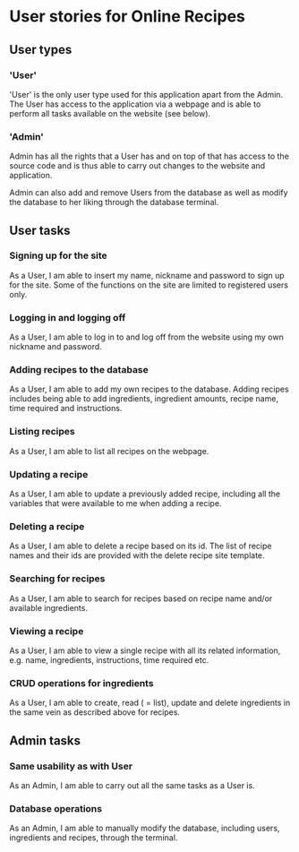 # User stories for Online Recipes

## User types

### 'User'

'User' is the only user type used for this application apart from the Admin. The User has access to the application via a webpage and is able to perform all tasks available on the website (see below).

### 'Admin'

Admin has all the rights that a User has and on top of that has access to the source code and is thus able to carry out changes to the website and application.

Admin can also add and remove Users from the database as well as modify the database to her liking through the database terminal.


## User tasks

### Signing up for the site

As a User, I am able to insert my name, nickname and password to sign up for the site. Some of the functions on the site are limited to registered users only.

### Logging in and logging off

As a User, I am able to log in to and log off from the website using my own nickname and password.

### Adding recipes to the database

As a User, I am able to add my own recipes to the database. Adding recipes includes being able to add ingredients, ingredient amounts, recipe name, time required and instructions.

### Listing recipes

As a User, I am able to list all recipes on the webpage.

### Updating a recipe

As a User, I am able to update a previously added recipe, including all the variables that were available to me when adding a recipe.

### Deleting a recipe

As a User, I am able to delete a recipe based on its id. The list of recipe names and their ids are provided with the delete recipe site template.

### Searching for recipes

As a User, I am able to search for recipes based on recipe name and/or available ingredients.

### Viewing a recipe

As a User, I am able to view a single recipe with all its related information, e.g. name, ingredients, instructions, time required etc.

### CRUD operations for ingredients

As a User, I am able to create, read ( = list), update and delete ingredients in the same vein as described above for recipes.


## Admin tasks

### Same usability as with User

As an Admin, I am able to carry out all the same tasks as a User is.

### Database operations

As an Admin, I am able to manually modify the database, including users, ingredients and recipes, through the terminal.
